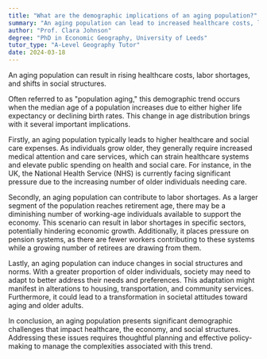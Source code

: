 ```yaml
---
title: "What are the demographic implications of an aging population?"
summary: "An aging population can lead to increased healthcare costs, labour shortages, and changes in social structures."
author: "Prof. Clara Johnson"
degree: "PhD in Economic Geography, University of Leeds"
tutor_type: "A-Level Geography Tutor"
date: 2024-03-18
---
```


An aging population can result in rising healthcare costs, labor shortages, and shifts in social structures.

Often referred to as "population aging," this demographic trend occurs when the median age of a population increases due to either higher life expectancy or declining birth rates. This change in age distribution brings with it several important implications.

Firstly, an aging population typically leads to higher healthcare and social care expenses. As individuals grow older, they generally require increased medical attention and care services, which can strain healthcare systems and elevate public spending on health and social care. For instance, in the UK, the National Health Service (NHS) is currently facing significant pressure due to the increasing number of older individuals needing care.

Secondly, an aging population can contribute to labor shortages. As a larger segment of the population reaches retirement age, there may be a diminishing number of working-age individuals available to support the economy. This scenario can result in labor shortages in specific sectors, potentially hindering economic growth. Additionally, it places pressure on pension systems, as there are fewer workers contributing to these systems while a growing number of retirees are drawing from them.

Lastly, an aging population can induce changes in social structures and norms. With a greater proportion of older individuals, society may need to adapt to better address their needs and preferences. This adaptation might manifest in alterations to housing, transportation, and community services. Furthermore, it could lead to a transformation in societal attitudes toward aging and older adults.

In conclusion, an aging population presents significant demographic challenges that impact healthcare, the economy, and social structures. Addressing these issues requires thoughtful planning and effective policy-making to manage the complexities associated with this trend.
    